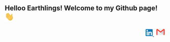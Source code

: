 ## Helloo Earthlings!  Welcome to my Github page! <img src="https://github.com/Rishika-7/Rishika-7/blob/master/assets/Hi.gif" width="29px">  
<p align="right">
  <a href="https://www.linkedin.com/in/rishika-j/">
    <img alt="Rishika Jain | Linkedin" width="22px" src="https://github.com/Rishika-7/Rishika-7/blob/master/assets/Linkedin.svg" />
  </a> &nbsp;
  <a href="mailto:rishikajain028@gmail.com">
    <img alt="Rishika Jain | Gmail" width="26px" src="https://github.com/Rishika-7/Rishika-7/blob/master/assets/Gmail.svg" />
</p> 
<br/>
<!--
**Rishika-7/Rishika-7** is a ✨ _special_ ✨ repository because its `README.md` (this file) appears on your GitHub profile.

Here are some ideas to get you started:

- 🔭 I’m currently working on ...
- 🌱 I’m currently learning ...
- 👯 I’m looking to collaborate on ...
- 🤔 I’m looking for help with ...
- 💬 Ask me about ...
- 📫 How to reach me: ...
- 😄 Pronouns: ...
- ⚡ Fun fact: ...
-->

